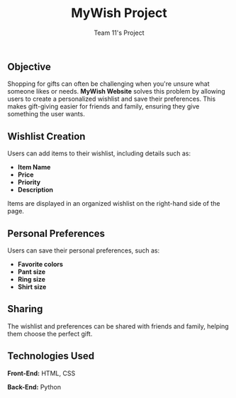 <!DOCTYPE html>
<html lang="en">
<body>
    <header>
        <h1>MyWish Project</h1>
        <p> 
            Team 11's Project
        </p>
    </header>
    <section>
                <h2>Objective</h2>
        <p>
            Shopping for gifts can often be challenging when you're unsure what someone likes or needs. 
            <strong>MyWish Website</strong> solves this problem by allowing users to create a personalized wishlist 
            and save their preferences. This makes gift-giving easier for friends and family, ensuring they 
            give something the user wants.
        </p>
    </section>
    <section>
        <h2>Wishlist Creation</h2>
        <p>Users can add items to their wishlist, including details such as:</p>
        <ul>
            <li><strong>Item Name</strong></li>
            <li><strong>Price</strong></li>
            <li><strong>Priority</strong></li>
            <li><strong>Description</strong></li>
        </ul>
        <p>
            Items are displayed in an organized wishlist on the right-hand side of the page.
        </p>
    </section>
    <section>
        <h2>Personal Preferences</h2>
        <p>Users can save their personal preferences, such as:</p>
        <ul>
            <li><strong>Favorite colors</strong></li>
            <li><strong>Pant size</strong></li>
            <li><strong>Ring size</strong></li>
            <li><strong>Shirt size</strong></li>
        </ul>
    </section>
    <section>
        <h2>Sharing</h2>
        <p>
            The wishlist and preferences can be shared with friends and family, helping them choose the perfect gift.
        </p>
    </section>
    <section class="technologies">
        <h2>Technologies Used</h2>
        <p><strong>Front-End:</strong> HTML, CSS</p>
        <p><strong>Back-End:</strong> Python</p>
    </section>
</body>
</html>
